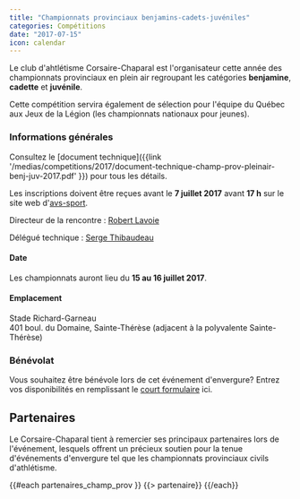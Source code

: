```yaml
---
title: "Championnats provinciaux benjamins-cadets-juvéniles"
categories: Compétitions
date: "2017-07-15"
icon: calendar
---
```


Le club d'ahtlétisme Corsaire-Chaparal est l'organisateur cette année des championnats provinciaux en plein air regroupant les catégories **benjamine**, **cadette** et **juvénile**.

Cette compétition servira également de sélection pour l'équipe du Québec aux Jeux de la Légion (les championnats nationaux pour jeunes).

### Informations générales

Consultez le [document technique]({{link '/medias/competitions/2017/document-technique-champ-prov-pleinair-benj-juv-2017.pdf' }}) pour tous les détails.

Les inscriptions doivent être reçues avant le **7 juillet 2017** avant **17 h** sur le site web d'[avs-sport](https://avs-sport.com/main.php).

Directeur de la rencontre : [Robert Lavoie](mailto:robertlecoach@gmail.com)

Délégué technique : [Serge Thibaudeau](mailto:sthibaudeau@athletisme.qc.ca)

#### Date

Les championnats auront lieu du <strong>15 au 16 juillet 2017</strong>.

#### Emplacement

Stade Richard-Garneau  
401 boul. du Domaine, Sainte-Thérèse (adjacent à la polyvalente Sainte-Thérèse)

### Bénévolat

Vous souhaitez être bénévole lors de cet événement d'envergure? Entrez vos disponibilités en remplissant le [court formulaire](https://www.surveymonkey.com/r/HNSGW2W) ici.

## Partenaires

Le Corsaire-Chaparal tient à remercier ses principaux partenaires lors de l'événement, lesquels offrent un précieux soutien pour la tenue d'événements d'envergure tel que les championnats provinciaux civils d'athlétisme.

{{#each partenaires_champ_prov }}
{{> partenaire}}
{{/each}}
